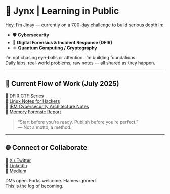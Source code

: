 # 🧠 Jynx | Learning in Public

Hey, I’m Jinay — currently on a 700-day challenge to build serious depth in:

- 🛡️ **Cybersecurity**
- 🧪 **Digital Forensics & Incident Response (DFIR)**
- ⚛️ **Quantum Computing / Cryptography**

I’m not chasing eye-balls or attention. I’m building foundations.  
Daily labs, real-world problems, raw notes — all shared as they happen.

---

## 🧵 Current Flow of Work (July 2025)

📂 [DFIR CTF Series](https://github.com/jynxora/dfir-ctf-lite-challenges)  
📘 [Linux Notes for Hackers](https://github.com/jynxora/Linux-Notes-for-Hackers)  
📎 [IBM Cybersecurity Architecture Notes](https://github.com/jynxora/IBM-cyber-notes)  
🧪 [Memory Forensic Report](https://github.com/jynxora/Memory-Forensics)

> “Start before you’re ready. Publish before you’re perfect.”  
> — Not a motto, a method.

----------------------------------------------------------------------------------------------------

## 🌐 Connect or Collaborate

📌 [X / Twitter](https://x.com/JynxZero)  
📌 [LinkedIn](https://www.linkedin.com/in/jinay-shah-03472a372/)  
📌 [Medium](https://medium.com/@jynxora)

DMs open. Forks welcome. Flames ignored.  
This is the log of becoming.
